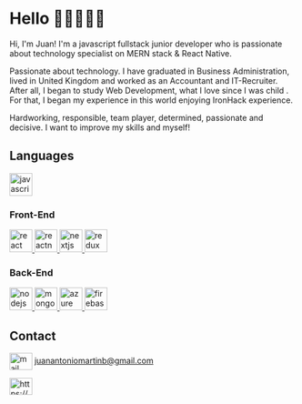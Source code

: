 # Hello 👋🏼👨🏻‍💻


Hi, I'm Juan! I'm a javascript fullstack junior developer who is passionate about technology specialist on MERN stack & React Native. 

Passionate about technology. I have graduated in Business Administration, lived in United Kingdom and worked as an Accountant and IT-Recruiter. After all, I began to study Web Development, what I love since I was child . For that, I began my experience in this world enjoying IronHack experience.

Hardworking, responsible, team player, determined, passionate and decisive. I want to improve my skills and myself!



## Languages
<p align="left"> 
  <a href="https://developer.mozilla.org/en-US/docs/Web/JavaScript" target="_blank"> 
  <img src="https://devicons.github.io/devicon/devicon.git/icons/javascript/javascript-original.svg" alt="javascript" width="40" height="40"/> </a>  
  </p>
  
### Front-End
<p align="left"> 
   <a href="https://reactjs.org/" target="_blank"> 
  <img src="https://devicons.github.io/devicon/devicon.git/icons/react/react-original-wordmark.svg" alt="react" width="40" height="40"/> </a> 
  <a href="https://reactnative.dev/" target="_blank"> 
  <img src="https://reactnative.dev/img/header_logo.svg" alt="reactnative" width="40" height="40"/> </a>
  <a href="https://nextjs.org/" target="_blank"> 
  <img src="https://cdn.worldvectorlogo.com/logos/nextjs-3.svg" alt="nextjs" width="40" height="40"/> </a> 
  <a href="https://redux.js.org" target="_blank"> 
  <img src="https://devicons.github.io/devicon/devicon.git/icons/redux/redux-original.svg" alt="redux" width="40" height="40"/> </a> 
</p>

### Back-End
<p align="left"> 
  <a href="https://nodejs.org" target="_blank"> 
  <img src="https://devicons.github.io/devicon/devicon.git/icons/nodejs/nodejs-original-wordmark.svg" alt="nodejs" width="40" height="40"/> </a>
    <a href="https://www.mongodb.com/" target="_blank"> 
   <img src="https://devicons.github.io/devicon/devicon.git/icons/mongodb/mongodb-original-wordmark.svg" alt="mongodb" width="40" height="40"/> </a>  
  
  <a href="https://azure.microsoft.com/en-in/" target="_blank"> 
  <img src="https://www.vectorlogo.zone/logos/microsoft_azure/microsoft_azure-icon.svg" alt="azure" width="40" height="40"/> </a> 
  <a href="https://firebase.google.com/" target="_blank"> 
  <img src="https://www.vectorlogo.zone/logos/firebase/firebase-icon.svg" alt="firebase" width="40" height="40"/> </a> 
 

</p>


## Contact

<a target="blank"><img align="center" src="https://simpleicons.org/icons/gmail.svg" alt="mail" height="30" width="40" /></a>  <juanantoniomartinb@gmail.com> 
<p align="left">
<a href="https://linkedin.com/in/https://www.linkedin.com/in/juanamartinb/" target="blank"><img align="center" src="https://cdn.jsdelivr.net/npm/simple-icons@3.0.1/icons/linkedin.svg" alt="https://www.linkedin.com/in/juanamartinb/" height="30" width="40" /></a>
</p>


<!--
**JuanMrtt/JuanMrtt** is a ✨ _special_ ✨ repository because its `README.md` (this file) appears on your GitHub profile.

Here are some ideas to get you started:

- 🔭 I’m currently working on ...
- 🌱 I’m currently learning ...
- 👯 I’m looking to collaborate on ...
- 🤔 I’m looking for help with ...
- 💬 Ask me about ...
- 📫 How to reach me: ...
- 😄 Pronouns: ...
- ⚡ Fun fact: ...
-->
